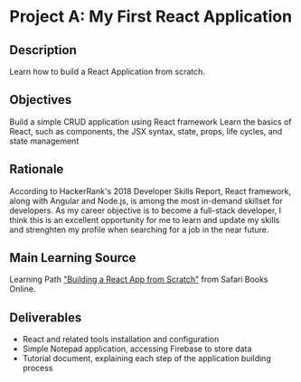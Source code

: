 # Project A: My First React Application
## Description
Learn how to build a React Application from scratch.
## Objectives
Build a simple CRUD application using React framework
Learn the basics of React, such as components, the JSX syntax, state, props, life cycles, and state management
## Rationale
According to HackerRank's 2018 Developer Skills Report, React framework, along with Angular and Node.js, is among the most in-demand skillset for developers. As my career objective is to become a full-stack developer, I think this is an excellent opportunity for me to learn and update my skills and strenghten my profile when searching for a job in the near future. 
## Main Learning Source
Learning Path ["Building a React App from Scratch"](https://www.safaribooksonline.com/learning-paths/learning-path-building/9781491991794) from Safari Books Online.
## Deliverables
* React and related tools installation and configuration
* Simple Notepad application, accessing Firebase to store data
* Tutorial document, explaining each step of the application building process


